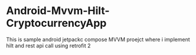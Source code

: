 # Android-Mvvm-Hilt-CryptocurrencyApp
This is sample android jetpackc compose MVVM proejct where i implement hilt and rest api call using retrofit 2
